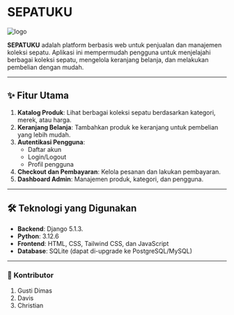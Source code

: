 # SEPATUKU

![logo](https://github.com/user-attachments/assets/590c7c11-e212-4a4f-ab15-3b02c189f9f9)

**SEPATUKU** adalah platform berbasis web untuk penjualan dan manajemen koleksi sepatu. Aplikasi ini mempermudah pengguna untuk menjelajahi berbagai koleksi sepatu, mengelola keranjang belanja, dan melakukan pembelian dengan mudah.

---

## ✨ Fitur Utama

1. **Katalog Produk**: Lihat berbagai koleksi sepatu berdasarkan kategori, merek, atau harga.
2. **Keranjang Belanja**: Tambahkan produk ke keranjang untuk pembelian yang lebih mudah.
3. **Autentikasi Pengguna**:
   - Daftar akun
   - Login/Logout
   - Profil pengguna
4. **Checkout dan Pembayaran**: Kelola pesanan dan lakukan pembayaran.
5. **Dashboard Admin**: Manajemen produk, kategori, dan pengguna.

---

## 🛠️ Teknologi yang Digunakan

- **Backend**: Django 5.1.3.
- **Python**: 3.12.6
- **Frontend**: HTML, CSS, Tailwind CSS, dan JavaScript
- **Database**: SQLite (dapat di-upgrade ke PostgreSQL/MySQL)

---

### 👥 Kontributor
1. Gusti Dimas
2. Davis
3. Christian
